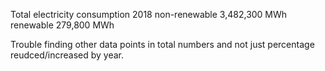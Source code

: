 Total electricity consumption 2018 non-renewable 3,482,300 MWh renewable 279,800 MWh

Trouble finding other data points in total numbers and not just percentage reudced/increased by year.